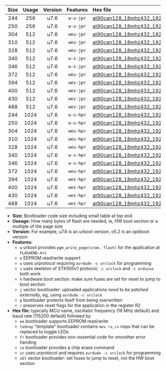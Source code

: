 |Size|Usage|Version|Features|Hex file|
|:-:|:-:|:-:|:-:|:--|
|244|256|u7.6|`w-u-jpr`|[at90can128_18mhz432_19200bps_ur_vbl.hex](https://raw.githubusercontent.com/stefanrueger/urboot/main//at90can128_18mhz432_19200bps_ur_vbl.hex)|
|250|256|u7.6|`w-u-jpr`|[at90can128_18mhz432_19200bps_lednop_ur_vbl.hex](https://raw.githubusercontent.com/stefanrueger/urboot/main//at90can128_18mhz432_19200bps_lednop_ur_vbl.hex)|
|304|512|u7.6|`weu-jpr`|[at90can128_18mhz432_19200bps_ee_ur_vbl.hex](https://raw.githubusercontent.com/stefanrueger/urboot/main//at90can128_18mhz432_19200bps_ee_ur_vbl.hex)|
|310|512|u7.6|`weu-jpr`|[at90can128_18mhz432_19200bps_ee_lednop_ur_vbl.hex](https://raw.githubusercontent.com/stefanrueger/urboot/main//at90can128_18mhz432_19200bps_ee_lednop_ur_vbl.hex)|
|328|512|u7.6|`weu-jpr`|[at90can128_18mhz432_19200bps_ee_lednop_fr_ur_vbl.hex](https://raw.githubusercontent.com/stefanrueger/urboot/main//at90can128_18mhz432_19200bps_ee_lednop_fr_ur_vbl.hex)|
|340|512|u7.6|`w-s-jpr`|[at90can128_18mhz432_19200bps_vbl.hex](https://raw.githubusercontent.com/stefanrueger/urboot/main//at90can128_18mhz432_19200bps_vbl.hex)|
|346|512|u7.6|`w-s-jpr`|[at90can128_18mhz432_19200bps_lednop_vbl.hex](https://raw.githubusercontent.com/stefanrueger/urboot/main//at90can128_18mhz432_19200bps_lednop_vbl.hex)|
|372|512|u7.6|`weu-jpr`|[at90can128_18mhz432_19200bps_ee_lednop_fr_ce_ur_vbl.hex](https://raw.githubusercontent.com/stefanrueger/urboot/main//at90can128_18mhz432_19200bps_ee_lednop_fr_ce_ur_vbl.hex)|
|394|512|u7.6|`wes-jpr`|[at90can128_18mhz432_19200bps_ee_vbl.hex](https://raw.githubusercontent.com/stefanrueger/urboot/main//at90can128_18mhz432_19200bps_ee_vbl.hex)|
|400|512|u7.6|`wes-jpr`|[at90can128_18mhz432_19200bps_ee_lednop_vbl.hex](https://raw.githubusercontent.com/stefanrueger/urboot/main//at90can128_18mhz432_19200bps_ee_lednop_vbl.hex)|
|430|512|u7.6|`wes-jpr`|[at90can128_18mhz432_19200bps_ee_lednop_fr_vbl.hex](https://raw.githubusercontent.com/stefanrueger/urboot/main//at90can128_18mhz432_19200bps_ee_lednop_fr_vbl.hex)|
|488|512|u7.6|`wes-jpr`|[at90can128_18mhz432_19200bps_ee_lednop_fr_ce_vbl.hex](https://raw.githubusercontent.com/stefanrueger/urboot/main//at90can128_18mhz432_19200bps_ee_lednop_fr_ce_vbl.hex)|
|244|1024|u7.6|`w-u-hpr`|[at90can128_18mhz432_19200bps_ur.hex](https://raw.githubusercontent.com/stefanrueger/urboot/main//at90can128_18mhz432_19200bps_ur.hex)|
|250|1024|u7.6|`w-u-hpr`|[at90can128_18mhz432_19200bps_lednop_ur.hex](https://raw.githubusercontent.com/stefanrueger/urboot/main//at90can128_18mhz432_19200bps_lednop_ur.hex)|
|304|1024|u7.6|`weu-hpr`|[at90can128_18mhz432_19200bps_ee_ur.hex](https://raw.githubusercontent.com/stefanrueger/urboot/main//at90can128_18mhz432_19200bps_ee_ur.hex)|
|310|1024|u7.6|`weu-hpr`|[at90can128_18mhz432_19200bps_ee_lednop_ur.hex](https://raw.githubusercontent.com/stefanrueger/urboot/main//at90can128_18mhz432_19200bps_ee_lednop_ur.hex)|
|328|1024|u7.6|`weu-hpr`|[at90can128_18mhz432_19200bps_ee_lednop_fr_ur.hex](https://raw.githubusercontent.com/stefanrueger/urboot/main//at90can128_18mhz432_19200bps_ee_lednop_fr_ur.hex)|
|340|1024|u7.6|`w-s-hpr`|[at90can128_18mhz432_19200bps.hex](https://raw.githubusercontent.com/stefanrueger/urboot/main//at90can128_18mhz432_19200bps.hex)|
|346|1024|u7.6|`w-s-hpr`|[at90can128_18mhz432_19200bps_lednop.hex](https://raw.githubusercontent.com/stefanrueger/urboot/main//at90can128_18mhz432_19200bps_lednop.hex)|
|372|1024|u7.6|`weu-hpr`|[at90can128_18mhz432_19200bps_ee_lednop_fr_ce_ur.hex](https://raw.githubusercontent.com/stefanrueger/urboot/main//at90can128_18mhz432_19200bps_ee_lednop_fr_ce_ur.hex)|
|394|1024|u7.6|`wes-hpr`|[at90can128_18mhz432_19200bps_ee.hex](https://raw.githubusercontent.com/stefanrueger/urboot/main//at90can128_18mhz432_19200bps_ee.hex)|
|400|1024|u7.6|`wes-hpr`|[at90can128_18mhz432_19200bps_ee_lednop.hex](https://raw.githubusercontent.com/stefanrueger/urboot/main//at90can128_18mhz432_19200bps_ee_lednop.hex)|
|430|1024|u7.6|`wes-hpr`|[at90can128_18mhz432_19200bps_ee_lednop_fr.hex](https://raw.githubusercontent.com/stefanrueger/urboot/main//at90can128_18mhz432_19200bps_ee_lednop_fr.hex)|
|488|1024|u7.6|`wes-hpr`|[at90can128_18mhz432_19200bps_ee_lednop_fr_ce.hex](https://raw.githubusercontent.com/stefanrueger/urboot/main//at90can128_18mhz432_19200bps_ee_lednop_fr_ce.hex)|

- **Size:** Bootloader code size including small table at top end
- **Useage:** How many bytes of flash are needed, ie, HW boot section or a multiple of the page size
- **Version:** For example, u7.6 is an urboot version, o5.2 is an optiboot version
- **Features:**
  + `w` urboot provides `pgm_write_page(sram, flash)` for the application at `FLASHEND-4+1`
  + `e` EEPROM read/write support
  + `u` uses urprotocol requiring `avrdude -c urclock` for programming
  + `s` uses skeleton of STK500v1 protocol; `-c urclock` and `-c arduino` both work
  + `h` hardware boot section: make sure fuses are set for reset to jump to boot section
  + `j` vector bootloader: uploaded applications *need to be patched externally*, eg, using `avrdude -c urclock`
  + `p` bootloader protects itself from being overwritten
  + `r` preserves reset flags for the application in the register R2
- **Hex file:** typically MCU name, oscillator frequency (16 MHz default) and baud rate (115200 default) followed by
  + `ee` bootloader supports EEPROM read/write
  + `lednop` "template" bootloader contains `mov rx,rx` nops that can be replaced to toggle LEDs
  + `fr` bootloader provides non-essential code for smoother error handing
  + `ce` bootloader provides a chip erase command
  + `ur` uses urprotocol and requires `avrdude -c urclock` for programming
  + `vbl` vector bootloader: set fuses to jump to reset, not the HW boot section
